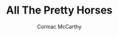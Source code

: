 ---
title: All The Pretty Horses
author: Cormac McCarthy
image_file: all_the_pretty_horses.png
layout: page
isbn: 9780679744399
---
